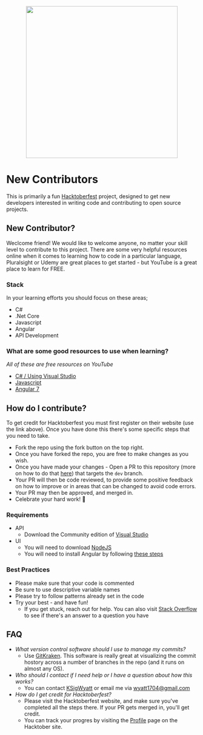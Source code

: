 <p align="center">
  <img width="400" height="400" src="https://hacktoberfest.digitalocean.com/assets/logo-hf19-full-10f3c000cea930c76acc1dedc516ea7118b95353220869a3051848e45ff1d656.svg">
</p>

# New Contributors
This is primarily a fun [Hacktoberfest](https://hacktoberfest.digitalocean.com/) project, designed to get new developers interested in writing code and contributing to open source projects.

## New Contributor?
Weclcome friend! We would like to welcome anyone, no matter your skill level to contribute to this project. There are some very helpful resources online when it comes to learning how to code in a particular language, Pluralsight or Udemy are great places to get started - but YouTube is a great place to learn for FREE.

### Stack
In your learning efforts you should focus on these areas;
- C# 
- .Net Core
- Javascript
- Angular
- API Development

### What are some good resources to use when learning?
_All of these are free resources on YouTube_
- [C# / Using Visual Studio](https://youtu.be/gfkTfcpWqAY)
- [Javascript](https://youtu.be/W6NZfCO5SIk)
- [Angular 7](https://youtu.be/5wtnKulcquA)


## How do I contribute?
To get credit for Hacktoberfest you must first register on their website (use the link above). Once you have done this there's some specific steps that you need to take.
  - Fork the repo using the fork button on the top right.
  - Once you have forked the repo, you are free to make changes as you wish.
  - Once you have made your changes - Open a PR to this repository (more on how to do that [here](https://www.digitalocean.com/community/tutorials/how-to-create-a-pull-request-on-github)) that targets the `dev` branch.
  - Your PR will then be code reviewed, to provide some positive feedback on how to improve or in areas that can be changed to avoid code errors.
  - Your PR may then be approved, and merged in.
  - Celebrate your hard work! :tada:
  
  ### Requirements
  - API
    - Download the Community edition of [Visual Studio](https://visualstudio.microsoft.com/downloads/)
  - UI
    - You will need to download [NodeJS](https://nodejs.org/en/download/)
    - You will need to install Angular by following [these steps](https://angular.io/guide/setup-local)
    
  ### Best Practices
  - Please make sure that your code is commented
  - Be sure to use descriptive variable names
  - Please try to follow patterns already set in the code
  - Try your best - and have fun!
    - If you get stuck, reach out for help. You can also visit [Stack Overflow](https://stackoverflow.com/) to see if there's an answer to a question you have
  
  ## FAQ
  - _What version control software should I use to manage my commits?_
    - Use [GitKraken](https://www.gitkraken.com/invite/85JGRkuk). This software is really great at visualizing the commit hostory across a number of branches in the repo (and it runs on almost any OS).
  - _Who should I contact if I need help or I have a question about how this works?_
    - You can contact [KSigWyatt](https://github.com/ksigWyatt/) or email me via [wyatt1704@gmail.com](mailto:wyatt1704@gmail.com)
  - _How do I get credit for Hacktoberfest?_
    - Please visit the Hacktoberfest website, and make sure you've completed all the steps there. If your PR gets merged in, you'll get credit.
    - You can track your progres by visiting the [Profile](https://hacktoberfest.digitalocean.com/profile) page on the Hacktober site.
